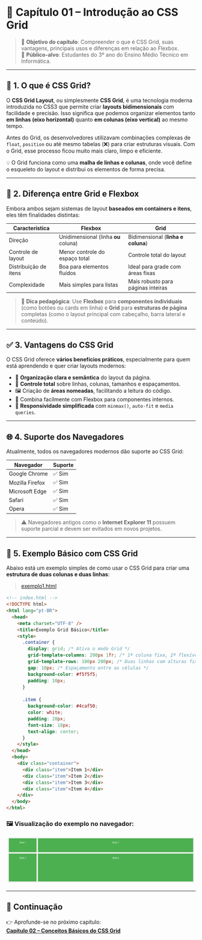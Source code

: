# 🧩 Capítulo 01 – Introdução ao CSS Grid

> 📘 **Objetivo do capítulo**: Compreender o que é CSS Grid, suas vantagens, principais usos e diferenças em relação ao Flexbox.  
> 🎯 **Público-alvo**: Estudantes do 3º ano do Ensino Médio Técnico em Informática.

---

## 📖 1. O que é CSS Grid?

O **CSS Grid Layout**, ou simplesmente **CSS Grid**, é uma tecnologia moderna introduzida no CSS3 que permite criar **layouts bidimensionais** com facilidade e precisão. Isso significa que podemos organizar elementos tanto **em linhas (eixo horizontal)** quanto **em colunas (eixo vertical)** ao mesmo tempo.

Antes do Grid, os desenvolvedores utilizavam combinações complexas de `float`, `position` ou até mesmo tabelas (❌) para criar estruturas visuais. Com o Grid, esse processo ficou muito mais claro, limpo e eficiente.

💡 O Grid funciona como uma **malha de linhas e colunas**, onde você define o esqueleto do layout e distribui os elementos de forma precisa.

---

## 🔁 2. Diferença entre Grid e Flexbox

Embora ambos sejam sistemas de layout **baseados em containers e itens**, eles têm finalidades distintas:

| Característica        | Flexbox                              | Grid                               |
| --------------------- | ------------------------------------ | ---------------------------------- |
| Direção               | Unidimensional (linha **ou** coluna) | Bidimensional (**linha e coluna**) |
| Controle de layout    | Menor controle do espaço total       | Controle total do layout           |
| Distribuição de itens | Boa para elementos fluídos           | Ideal para grade com áreas fixas   |
| Complexidade          | Mais simples para listas             | Mais robusto para páginas inteiras |

> 🧠 **Dica pedagógica**: Use **Flexbox** para **componentes individuais** (como botões ou cards em linha) e **Grid** para **estruturas de página** completas (como o layout principal com cabeçalho, barra lateral e conteúdo).

---

## ✅ 3. Vantagens do CSS Grid

O CSS Grid oferece **vários benefícios práticos**, especialmente para quem está aprendendo e quer criar layouts modernos:

- 🔄 **Organização clara e semântica** do layout da página.
- 🧱 **Controle total** sobre linhas, colunas, tamanhos e espaçamentos.
- 🖼️ Criação de **áreas nomeadas**, facilitando a leitura do código.
- 🧩 Combina facilmente com Flexbox para componentes internos.
- 📱 **Responsividade simplificada** com `minmax()`, `auto-fit` e `media queries`.

---

## 🌐 4. Suporte dos Navegadores

Atualmente, todos os navegadores modernos dão suporte ao CSS Grid:

| Navegador       | Suporte |
| --------------- | ------- |
| Google Chrome   | ✅ Sim  |
| Mozilla Firefox | ✅ Sim  |
| Microsoft Edge  | ✅ Sim  |
| Safari          | ✅ Sim  |
| Opera           | ✅ Sim  |

> ⚠️ Navegadores antigos como o **Internet Explorer 11** possuem suporte parcial e devem ser evitados em novos projetos.

---

## 🧪 5. Exemplo Básico com CSS Grid

Abaixo está um exemplo simples de como usar o CSS Grid para criar uma **estrutura de duas colunas e duas linhas**:

> [exemplo1.html](./exemplos-dos-códigos/exemplo1.html)

```html
<!-- index.html -->
<!DOCTYPE html>
<html lang="pt-BR">
  <head>
    <meta charset="UTF-8" />
    <title>Exemplo Grid Básico</title>
    <style>
      .container {
        display: grid; /* Ativa o modo Grid */
        grid-template-columns: 200px 1fr; /* 1ª coluna fixa, 2ª flexível */
        grid-template-rows: 100px 200px; /* Duas linhas com alturas fixas */
        gap: 10px; /* Espaçamento entre as células */
        background-color: #f5f5f5;
        padding: 10px;
      }

      .item {
        background-color: #4caf50;
        color: white;
        padding: 20px;
        font-size: 18px;
        text-align: center;
      }
    </style>
  </head>
  <body>
    <div class="container">
      <div class="item">Item 1</div>
      <div class="item">Item 2</div>
      <div class="item">Item 3</div>
      <div class="item">Item 4</div>
    </div>
  </body>
</html>
```

### 🖼️ Visualização do exemplo no navegador:

![Exemplo de layout usando CSS Grid](../imagens/exemplo1.png)

---

## 📘 Continuação

👉 Aprofunde-se no próximo capítulo:  
[**Capítulo 02 – Conceitos Básicos do CSS Grid**](02-conceitos-basicos.md)
